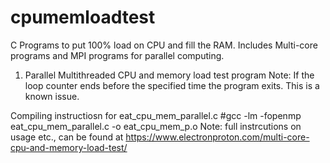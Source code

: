 # cpumemloadtest
C Programs to put 100% load on CPU and fill the RAM. Includes Multi-core programs and MPI programs for parallel computing.

1. Parallel Multithreaded CPU and memory load test program 
Note: If the loop counter ends before the specified time the program exits. This is a known issue.

Compiling instructiosn for eat_cpu_mem_parallel.c
#gcc -lm -fopenmp eat_cpu_mem_parallel.c -o eat_cpu_mem_p.o
Note: full instrcutions on usage etc., can be found at https://www.electronproton.com/multi-core-cpu-and-memory-load-test/

